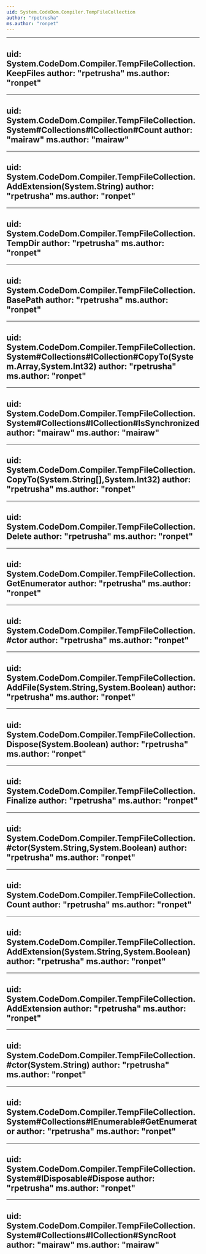 ```yaml
---
uid: System.CodeDom.Compiler.TempFileCollection
author: "rpetrusha"
ms.author: "ronpet"
---
```


---
uid: System.CodeDom.Compiler.TempFileCollection.KeepFiles
author: "rpetrusha"
ms.author: "ronpet"
---

---
uid: System.CodeDom.Compiler.TempFileCollection.System#Collections#ICollection#Count
author: "mairaw"
ms.author: "mairaw"
---

---
uid: System.CodeDom.Compiler.TempFileCollection.AddExtension(System.String)
author: "rpetrusha"
ms.author: "ronpet"
---

---
uid: System.CodeDom.Compiler.TempFileCollection.TempDir
author: "rpetrusha"
ms.author: "ronpet"
---

---
uid: System.CodeDom.Compiler.TempFileCollection.BasePath
author: "rpetrusha"
ms.author: "ronpet"
---

---
uid: System.CodeDom.Compiler.TempFileCollection.System#Collections#ICollection#CopyTo(System.Array,System.Int32)
author: "rpetrusha"
ms.author: "ronpet"
---

---
uid: System.CodeDom.Compiler.TempFileCollection.System#Collections#ICollection#IsSynchronized
author: "mairaw"
ms.author: "mairaw"
---

---
uid: System.CodeDom.Compiler.TempFileCollection.CopyTo(System.String[],System.Int32)
author: "rpetrusha"
ms.author: "ronpet"
---

---
uid: System.CodeDom.Compiler.TempFileCollection.Delete
author: "rpetrusha"
ms.author: "ronpet"
---

---
uid: System.CodeDom.Compiler.TempFileCollection.GetEnumerator
author: "rpetrusha"
ms.author: "ronpet"
---

---
uid: System.CodeDom.Compiler.TempFileCollection.#ctor
author: "rpetrusha"
ms.author: "ronpet"
---

---
uid: System.CodeDom.Compiler.TempFileCollection.AddFile(System.String,System.Boolean)
author: "rpetrusha"
ms.author: "ronpet"
---

---
uid: System.CodeDom.Compiler.TempFileCollection.Dispose(System.Boolean)
author: "rpetrusha"
ms.author: "ronpet"
---

---
uid: System.CodeDom.Compiler.TempFileCollection.Finalize
author: "rpetrusha"
ms.author: "ronpet"
---

---
uid: System.CodeDom.Compiler.TempFileCollection.#ctor(System.String,System.Boolean)
author: "rpetrusha"
ms.author: "ronpet"
---

---
uid: System.CodeDom.Compiler.TempFileCollection.Count
author: "rpetrusha"
ms.author: "ronpet"
---

---
uid: System.CodeDom.Compiler.TempFileCollection.AddExtension(System.String,System.Boolean)
author: "rpetrusha"
ms.author: "ronpet"
---

---
uid: System.CodeDom.Compiler.TempFileCollection.AddExtension
author: "rpetrusha"
ms.author: "ronpet"
---

---
uid: System.CodeDom.Compiler.TempFileCollection.#ctor(System.String)
author: "rpetrusha"
ms.author: "ronpet"
---

---
uid: System.CodeDom.Compiler.TempFileCollection.System#Collections#IEnumerable#GetEnumerator
author: "rpetrusha"
ms.author: "ronpet"
---

---
uid: System.CodeDom.Compiler.TempFileCollection.System#IDisposable#Dispose
author: "rpetrusha"
ms.author: "ronpet"
---

---
uid: System.CodeDom.Compiler.TempFileCollection.System#Collections#ICollection#SyncRoot
author: "mairaw"
ms.author: "mairaw"
---
